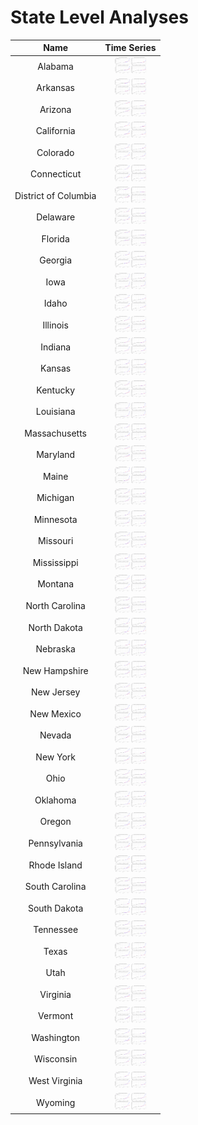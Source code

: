 # State Level Analyses
>
| Name | Time Series |
| :-: | :-: |
| Alabama | <img src="figures/States/Alabama_Loads.png" width="50"> |
| Arkansas | <img src="figures/States/Arkansas_Loads.png" width="50"> |
| Arizona | <img src="figures/States/Arizona_Loads.png" width="50"> |
| California | <img src="figures/States/California_Loads.png" width="50"> |
| Colorado | <img src="figures/States/Colorado_Loads.png" width="50"> |
| Connecticut | <img src="figures/States/Connecticut_Loads.png" width="50"> |
| District of Columbia | <img src="figures/States/District_of_Columbia_Loads.png" width="50"> |
| Delaware | <img src="figures/States/Delaware_Loads.png" width="50"> |
| Florida | <img src="figures/States/Florida_Loads.png" width="50"> |
| Georgia | <img src="figures/States/Georgia_Loads.png" width="50"> |
| Iowa | <img src="figures/States/Iowa_Loads.png" width="50"> |
| Idaho | <img src="figures/States/Idaho_Loads.png" width="50"> |
| Illinois | <img src="figures/States/Illinois_Loads.png" width="50"> |
| Indiana | <img src="figures/States/Indiana_Loads.png" width="50"> |
| Kansas | <img src="figures/States/Kansas_Loads.png" width="50"> |
| Kentucky | <img src="figures/States/Kentucky_Loads.png" width="50"> |
| Louisiana | <img src="figures/States/Louisiana_Loads.png" width="50"> |
| Massachusetts | <img src="figures/States/Massachusetts_Loads.png" width="50"> |
| Maryland | <img src="figures/States/Maryland_Loads.png" width="50"> | 
| Maine | <img src="figures/States/Maine_Loads.png" width="50"> |
| Michigan | <img src="figures/States/Michigan_Loads.png" width="50"> |
| Minnesota | <img src="figures/States/Minnesota_Loads.png" width="50"> |
| Missouri | <img src="figures/States/Missouri_Loads.png" width="50"> |
| Mississippi | <img src="figures/States/Mississippi_Loads.png" width="50"> |
| Montana | <img src="figures/States/Montana_Loads.png" width="50"> |
| North Carolina | <img src="figures/States/North_Carolina_Loads.png" width="50"> |
| North Dakota | <img src="figures/States/North_Dakota_Loads.png" width="50"> |
| Nebraska | <img src="figures/States/Nebraska_Loads.png" width="50"> |
| New Hampshire | <img src="figures/States/New_Hampshire_Loads.png" width="50"> |
| New Jersey | <img src="figures/States/New_Jersey_Loads.png" width="50"> |
| New Mexico | <img src="figures/States/New_Mexico_Loads.png" width="50"> |
| Nevada | <img src="figures/States/Nevada_Loads.png" width="50"> |
| New York | <img src="figures/States/New_York_Loads.png" width="50"> |
| Ohio | <img src="figures/States/Ohio_Loads.png" width="50"> |
| Oklahoma | <img src="figures/States/Oklahoma_Loads.png" width="50"> |
| Oregon | <img src="figures/States/Oregon_Loads.png" width="50"> |
| Pennsylvania | <img src="figures/States/Pennsylvania_Loads.png" width="50"> |
| Rhode Island | <img src="figures/States/Rhode_Island_Loads.png" width="50"> |
| South Carolina | <img src="figures/States/South_Carolina_Loads.png" width="50"> |
| South Dakota | <img src="figures/States/South_Dakota_Loads.png" width="50"> |
| Tennessee | <img src="figures/States/Tennessee_Loads.png" width="50"> |
| Texas | <img src="figures/States/Texas_Loads.png" width="50"> |
| Utah | <img src="figures/States/Utah_Loads.png" width="50"> |
| Virginia | <img src="figures/States/Virginia_Loads.png" width="50"> |
| Vermont | <img src="figures/States/Vermont_Loads.png" width="50"> |
| Washington | <img src="figures/States/Washington_Loads.png" width="50"> |
| Wisconsin | <img src="figures/States/Wisconsin_Loads.png" width="50"> |
| West Virginia | <img src="figures/States/West_Virginia_Loads.png" width="50"> |
| Wyoming | <img src="figures/States/Wyoming_Loads.png" width="50"> |
